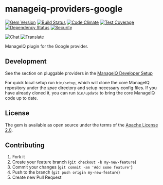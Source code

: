 # manageiq-providers-google

[![Gem Version](https://badge.fury.io/rb/manageiq-providers-google.svg)](http://badge.fury.io/rb/manageiq-providers-google)
[![Build Status](https://travis-ci.org/ManageIQ/manageiq-providers-google.svg?branch=ivanchuk)](https://travis-ci.org/ManageIQ/manageiq-providers-google)
[![Code Climate](https://codeclimate.com/github/ManageIQ/manageiq-providers-google.svg)](https://codeclimate.com/github/ManageIQ/manageiq-providers-google)
[![Test Coverage](https://codeclimate.com/github/ManageIQ/manageiq-providers-google/badges/coverage.svg)](https://codeclimate.com/github/ManageIQ/manageiq-providers-google/coverage)
[![Dependency Status](https://gemnasium.com/ManageIQ/manageiq-providers-google.svg)](https://gemnasium.com/ManageIQ/manageiq-providers-google)
[![Security](https://hakiri.io/github/ManageIQ/manageiq-providers-google/ivanchuk.svg)](https://hakiri.io/github/ManageIQ/manageiq-providers-google/ivanchuk)

[![Chat](https://badges.gitter.im/Join%20Chat.svg)](https://gitter.im/ManageIQ/manageiq-providers-google?utm_source=badge&utm_medium=badge&utm_campaign=pr-badge&utm_content=badge)
[![Translate](https://img.shields.io/badge/translate-zanata-blue.svg)](https://translate.zanata.org/zanata/project/view/manageiq-providers-google)

ManageIQ plugin for the Google provider.

## Development

See the section on pluggable providers in the [ManageIQ Developer Setup](http://manageiq.org/docs/guides/developer_setup)

For quick local setup run `bin/setup`, which will clone the core ManageIQ repository under the *spec* directory and setup necessary config files. If you have already cloned it, you can run `bin/update` to bring the core ManageIQ code up to date.

## License

The gem is available as open source under the terms of the [Apache License 2.0](http://www.apache.org/licenses/LICENSE-2.0).

## Contributing

1. Fork it
2. Create your feature branch (`git checkout -b my-new-feature`)
3. Commit your changes (`git commit -am 'Add some feature'`)
4. Push to the branch (`git push origin my-new-feature`)
5. Create new Pull Request
